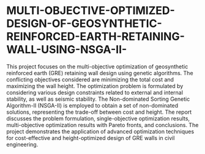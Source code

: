 # MULTI-OBJECTIVE-OPTIMIZED-DESIGN-OF-GEOSYNTHETIC-REINFORCED-EARTH-RETAINING-WALL-USING-NSGA-II-

This project focuses on the multi-objective optimization of geosynthetic reinforced earth (GRE) retaining wall design using genetic algorithms. The conflicting objectives considered are minimizing the total cost and maximizing the wall height. The optimization problem is formulated by considering various design constraints related to external and internal stability, as well as seismic stability. The Non-dominated Sorting Genetic Algorithm-II (NSGA-II) is employed to obtain a set of non-dominated solutions, representing the trade-off between cost and height. The report discusses the problem formulation, single-objective optimization results, multi-objective optimization results with Pareto fronts, and conclusions. The project demonstrates the application of advanced optimization techniques for cost-effective and height-optimized design of GRE walls in civil engineering.

